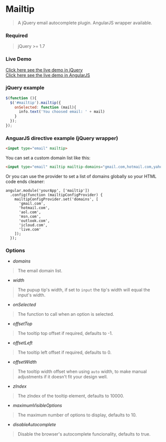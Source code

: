 # Mailtip

> A jQuery email autocomplete plugin. AngularJS wrapper available.

### Required
> jQuery >= 1.7


### Live Demo
[Click here see the live demo in jQuery](https://uniring.github.io/mailtip/mailtip.html)  
[Click here see the live demo in AngularJS](https://uniring.github.io/mailtip/mailtip-angular.html)

### jQuery example
```js
$(function (){
  $('#mailtip').mailtip({
    onSelected: function (mail){
      info.text('You choosed email: ' + mail)
    }
  });
});
```

### AnguarJS directive example (jQuery wrapper)
```html
<input type="email" mailtip>
```
You can set a custom domain list like this:
```html
<input type="email" mailtip mailtip-domains="gmail.com,hotmail.com,yahoo.com">
```
Or you can use the provider to set a list of domains globally so your HTML code ends cleaner:
```
angular.module('yourApp', ['mailtip'])
  .config(function (mailtipConfigProvider) {
    mailtipConfigProvider.set('domains', [
      'gmail.com',
      'hotmail.com',
      'aol.com',
      'msn.com',
      'outlook.com',
      'icloud.com',
      'live.com'
    ]);
  });
```

### Options
- *domains*
> The email domain list.

- *width*
> The pupup tip's width, if set to ```input``` the tip's width will equal the input's width.

- *onSelected*
> The function to call when an option is selected.

- *offsetTop*
> The tooltip top offset if required, defaults to -1.

- *offsetLeft*
> The tooltip left offset if required, defaults to 0.

- *offsetWidth*
> The tooltip width offset when using `auto` width, to make manual adjustments if it doesn't fit your design well.

- *zIndex*
> The zIndex of the tooltip element, defaults to 10000.

- *maximumVisibleOptions*
> The maximum number of options to display, defaults to 10.

- *disableAutocomplete*
> Disable the browser's autocomplete funcionality, defaults to true.
